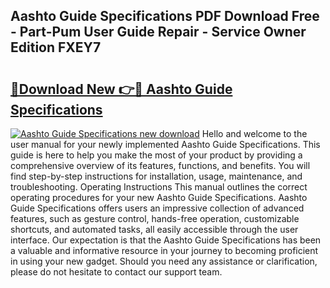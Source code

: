 ## Aashto Guide Specifications PDF Download Free - Part-Pum User Guide Repair - Service Owner Edition FXEY7

# <h2><a href="http://bc70024.oget.top/?id=Aashto+Guide+Specifications">🔗Download New 👉🔴 Aashto Guide Specifications</a></h2>

[![Aashto Guide Specifications new download](https://i.imgur.com/5g1atiW.png)](http://bc70024.oget.top/?id=Aashto+Guide+Specifications)
Hello and welcome to the user manual for your newly implemented Aashto Guide Specifications. This guide is here to help you make the most of your product by providing a comprehensive overview of its features, functions, and benefits. You will find step-by-step instructions for installation, usage, maintenance, and troubleshooting. Operating Instructions This manual outlines the correct operating procedures for your new Aashto Guide Specifications. Aashto Guide Specifications offers users an impressive collection of advanced features, such as gesture control, hands-free operation, customizable shortcuts, and automated tasks, all easily accessible through the user interface. Our expectation is that the Aashto Guide Specifications has been a valuable and informative resource in your journey to becoming proficient in using your new gadget. Should you need any assistance or clarification, please do not hesitate to contact our support team.
